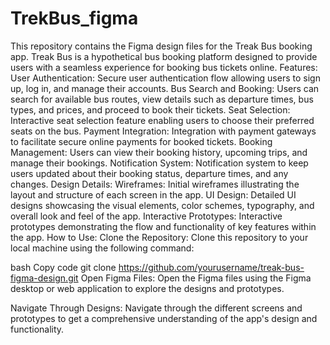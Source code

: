 # TrekBus_figma
This repository contains the Figma design files for the Treak Bus booking app. Treak Bus is a hypothetical bus booking platform designed to provide users with a seamless experience for booking bus tickets online.
Features:
User Authentication: Secure user authentication flow allowing users to sign up, log in, and manage their accounts.
Bus Search and Booking: Users can search for available bus routes, view details such as departure times, bus types, and prices, and proceed to book their tickets.
Seat Selection: Interactive seat selection feature enabling users to choose their preferred seats on the bus.
Payment Integration: Integration with payment gateways to facilitate secure online payments for booked tickets.
Booking Management: Users can view their booking history, upcoming trips, and manage their bookings.
Notification System: Notification system to keep users updated about their booking status, departure times, and any changes.
Design Details:
Wireframes: Initial wireframes illustrating the layout and structure of each screen in the app.
UI Design: Detailed UI designs showcasing the visual elements, color schemes, typography, and overall look and feel of the app.
Interactive Prototypes: Interactive prototypes demonstrating the flow and functionality of key features within the app.
How to Use:
Clone the Repository: Clone this repository to your local machine using the following command:

bash
Copy code
git clone https://github.com/yourusername/treak-bus-figma-design.git
Open Figma Files: Open the Figma files using the Figma desktop or web application to explore the designs and prototypes.

Navigate Through Designs: Navigate through the different screens and prototypes to get a comprehensive understanding of the app's design and functionality.








